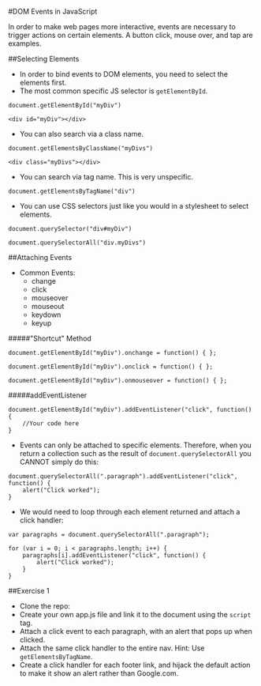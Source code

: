 #DOM Events in JavaScript

In order to make web pages more interactive, events are necessary to trigger actions on certain elements. A button click, mouse over, and tap are examples.

##Selecting Elements

- In order to bind events to DOM elements, you need to select the elements first.
- The most common specific JS selector is `getElementById`.

`document.getElementById("myDiv")`

`<div id="myDiv"></div>`

- You can also search via a class name.

`document.getElementsByClassName("myDivs")`

`<div class="myDivs"></div>`

- You can search via tag name. This is very unspecific.

`document.getElementsByTagName("div")`

- You can use CSS selectors just like you would in a stylesheet to select elements.

`document.querySelector("div#myDiv")`

`document.querySelectorAll("div.myDivs")`

##Attaching Events

- Common Events:
	- change
	- click
	- mouseover
	- mouseout
	- keydown
	- keyup

#####"Shortcut" Method

```
document.getElementById("myDiv").onchange = function() { };

document.getElementById("myDiv").onclick = function() { };

document.getElementById("myDiv").onmouseover = function() { };
```

#####addEventListener

```
document.getElementById("myDiv").addEventListener("click", function() {
	//Your code here
}
```

- Events can only be attached to specific elements. Therefore, when you return a collection such as the result of `document.querySelectorAll` you CANNOT simply do this:

```
document.querySelectorAll(".paragraph").addEventListener("click", function() {
	alert("Click worked");
}
```

- We would need to loop through each element returned and attach a click handler:

```
var paragraphs = document.querySelectorAll(".paragraph");

for (var i = 0; i < paragraphs.length; i++) {
	paragraphs[i].addEventListener("click", function() {
		alert("Click worked");
	}
}
```

##Exercise 1

- Clone the repo:
- Create your own app.js file and link it to the document using the `script` tag.
- Attach a click event to each paragraph, with an alert that pops up when clicked.
- Attach the same click handler to the entire nav. Hint: Use `getElementsByTagName`.
- Create a click handler for each footer link, and hijack the default action to make it show an alert rather than Google.com.